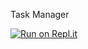 Task Manager

[![Run on Repl.it](https://repl.it/badge/github/pwojczyn/task-manager)](https://repl.it/github/pwojczyn/task-manager)
